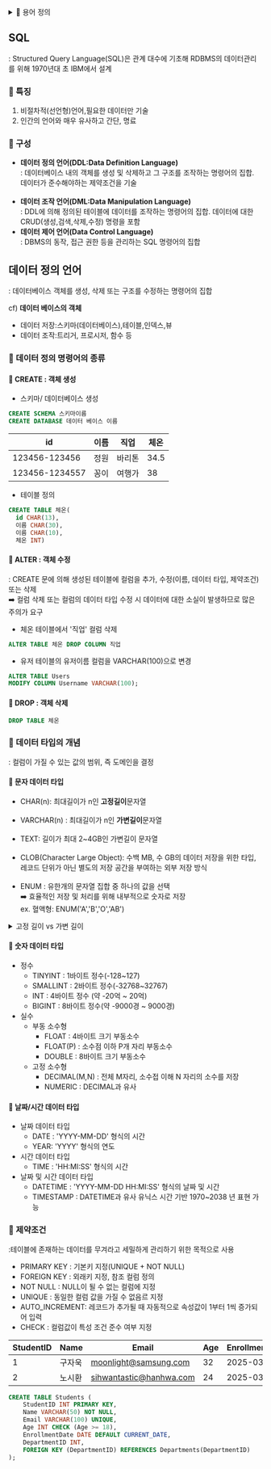 <details> 
<summary >
📕  용어 정의</summary>

<b>스키마(=database)</b>: 한 조직의 데이터 베이스 시스템에 운영에 필요한 테이블, 인덱스, 뷰 등의 데이터 베이스 객체 집합 </br></br>

<b>📍릴레이션</b>: 데이터를 구성하는 추상적인 개념. 집합론에 기반한 여러 속성을 가진 레코드의 집합으로 레코드의 순서가 없으며 중복된 레코드가 존재하지 않음 </br></br>

<b>📍테이블</b>:물리적으로 데이터를 저장하는 구체적인 개념. 레코드의 순서가 존재 가능하며 키 제약에 따라 중복된 레코드가 존재함 </br></br>

</details>

## SQL

: Structured Query Language(SQL)은 관계 대수에 기초해 RDBMS의 데이터관리를 위해 1970년대 초 IBM에서 설계

### 📌 특징

1. 비절차적(선언형)언어,필요한 데이터만 기술
2. 인간의 언어와 매우 유사하고 간단, 명료

### 📌 구성

- <b>데이터 정의 언어(DDL:Data Definition Language)</b></br>
  : 데이터베이스 내의 객체를 생성 및 삭제하고 그 구조를 조작하는 명령어의 집합. 데이터가 준수해야하는 제약조건을 기술</br></br>
- <b>데이터 조작 언어(DML:Data Manipulation Language)</b></br>
  : DDL에 의해 정의된 테이블에 데이터를 조작하는 명령어의 집합. 데이터에 대한 CRUD(생성,검색,삭제,수정) 명령을 포함
- <b>데이터 제어 언어(Data Control Language)</b></br>
  : DBMS의 동작, 접근 권한 등을 관리하는 SQL 명령어의 집합

## 데이터 정의 언어

: 데이터베이스 객체를 생성, 삭제 또는 구조를 수정하는 명령어의 집합

cf) <b>데이터 베이스의 객체</b>

- 데이터 저장:스키마(데이터베이스),테이블,인덱스,뷰
- 데이터 조작:트리거, 프로시저, 함수 등

### 📌 데이터 정의 명령어의 종류

#### 📎 CREATE : 객체 생성

- 스키마/ 데이터베이스 생성

```sql
CREATE SCHEMA 스키마이름
CREATE DATABASE 데이터 베이스 이름
```

| id             | 이름 | 직업   | 체온 |
| -------------- | ---- | ------ | ---- |
| 123456-123456  | 정원 | 바리톤 | 34.5 |
| 123456-1234557 | 꽁이 | 여행가 | 38   |

- 테이블 정의

```sql
CREATE TABLE 체온(
  id CHAR(13),
  이름 CHAR(30),
  이름 CHAR(10),
  체온 INT)
```

#### 📎 ALTER : 객체 수정

: CREATE 문에 의해 생성된 테이블에 컬럼을 추가, 수정(이름, 데이터 타입, 제약조건) 또는 삭제</br>
➡️ 컬럼 삭제 또는 컬럼의 데이터 타입 수정 시 데이터에 대한 소실이 발생하므로 많은 주의가 요구

- 체온 테이블에서 '직업' 컬럼 삭제

```sql
ALTER TABLE 체온 DROP COLUMN 직업
```

- 유저 테이블의 유저이름 컬럼을 VARCHAR(100)으로 변경

```sql
ALTER TABLE Users
MODIFY COLUMN Username VARCHAR(100);

```

#### 📎 DROP : 객체 삭제

```sql
DROP TABLE 체온
```

### 📌 데이터 타입의 개념

: 컬럼이 가질 수 있는 값의 범위, 즉 도메인을 결정

#### 📎 문자 데이터 타입

- CHAR(n): 최대길이가 n인 <b>고정길이</b>문자열</br></br>
- VARCHAR(n) : 최대길이가 n인 <b>가변길이</b>문자열</br></br>
- TEXT: 길이가 최대 2~4GB인 가변길이 문자열</br></br>
- CLOB(Character Large Object): 수백 MB, 수 GB의 데이터 저장을 위한 타입, 레코드 단위가 아닌 별도의 저장 공간을 부여하는 외부 저장 방식</br></br>
- ENUM : 유한개의 문자열 집합 중 하나의 값을 선택</br>
  ➡️ 효율적인 저장 및 처리를 위해 내부적으로 숫자로 저장 </br>
  ex. 혈액형: ENUM('A','B','O','AB')

<details>
<summary>고정 길이 vs 가변 길이</summary>
<img  width="400px" src="https://github.com/user-attachments/assets/fa5ac855-2459-4351-be08-7e7061bd1d36"></br>

➡️ 글자의 수가 일정하고 길이 변화가 크지 않으면 CHAR, 레코드 마다 글자 길이에 큰 편차가 있거나, 변화의 빈도가 크면 VARCHAR

</details>

#### 📎 숫자 데이터 타입

- 정수
  - TINYINT : 1바이트 정수(-128~127)
  - SMALLINT : 2바이트 정수(-32768~32767)
  - INT : 4바이트 정수 (약 -20억 ~ 20억)
  - BIGINT : 8바이트 정수(약 -9000경 ~ 9000경)
- 실수
  - 부동 소수형
    - FLOAT : 4바이트 크기 부동소수
    - FLOAT(P) : 소수점 이하 P개 자리 부동소수
    - DOUBLE : 8바이트 크기 부동소수
  - 고정 소수형
    - DECIMAL(M,N) : 전체 M자리, 소수접 이해 N 자리의 소수를 저장
    - NUMERIC : DECIMAL과 유사

#### 📎 날짜/시간 데이터 타입

- 날짜 데이터 타입
  - DATE : 'YYYY-MM-DD' 형식의 시간
  - YEAR: 'YYYY' 형식의 연도
- 시간 데이터 타입
  - TIME : 'HH:MI:SS' 형식의 시간
- 날짜 및 시간 데이터 타입
  - DATETIME : 'YYYY-MM-DD HH:MI:SS' 형식의 날짜 및 시간
  - TIMESTAMP : DATETIME과 유사 유닉스 시간 기반 1970~2038 년 표현 가능

### 📌 제약조건

:테이블에 존재하는 데이터를 무겨라고 세밀하게 관리하기 위한 목적으로 사용</br>

- PRIMARY KEY : 기본키 지정(UNIQUE + NOT NULL)
- FOREIGN KEY : 외래키 지정, 참조 컬럼 정의
- NOT NULL : NULL이 될 수 없는 컬럼에 지정
- UNIQUE : 동일한 컬럼 값을 가질 수 없음르 지정
- AUTO_INCREMENT: 레코드가 추가될 때 자동적으로 속성값이 1부터 1씩 증가되어 입력
- CHECK : 컬럼값이 특성 조건 준수 여부 지정

| StudentID | Name   | Email                   | Age | EnrollmentDate | DepartmentID |
| --------- | ------ | ----------------------- | --- | -------------- | ------------ |
| 1         | 구자욱 | moonlight@samsung.com   | 32  | 2025-03-20     | 101          |
| 2         | 노시환 | sihwantastic@hanhwa.com | 24  | 2025-03-19     | 102          |

```sql
CREATE TABLE Students (
    StudentID INT PRIMARY KEY,
    Name VARCHAR(50) NOT NULL,
    Email VARCHAR(100) UNIQUE,
    Age INT CHECK (Age >= 18),
    EnrollmentDate DATE DEFAULT CURRENT_DATE,
    DepartmentID INT,
    FOREIGN KEY (DepartmentID) REFERENCES Departments(DepartmentID)
);

```
